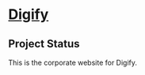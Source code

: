 [Digify](http://digifysales.com/)
================================

Project Status
--------------

This is the corporate website for Digify.